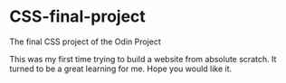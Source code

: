 # CSS-final-project
The final CSS project of the Odin Project

This was my first time trying to build a website from absolute scratch.
It turned to be a great learning for me.
Hope you would like it.
